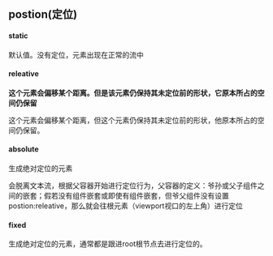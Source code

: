 ## postion(定位)

#### static

默认值。没有定位，元素出现在正常的流中

#### releative

**这个元素会偏移某个距离。但是该元素仍保持其未定位前的形状，它原本所占的空间仍保留**



这个元素会偏移某个距离，但这个元素仍保持其未定位前的形状，他原本所占的空间仍保留。

#### absolute

生成绝对定位的元素

会脱离文本流，根据父容器开始进行定位行为，父容器的定义：爷孙或父子组件之间的嵌套；假若没有组件嵌套或即使有组件嵌套，但爷父组件没有设置postion:releative，那么就会往根元素（viewport视口的左上角）进行定位

#### fixed

生成绝对定位的元素，通常都是跟进root根节点去进行定位的。







